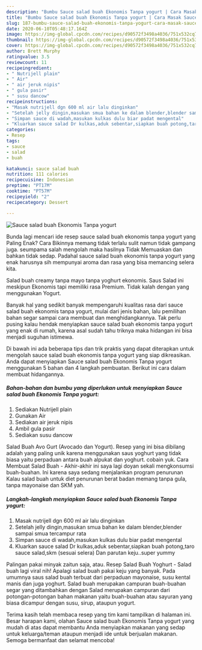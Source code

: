 ```yaml
---
description: "Bumbu Sauce salad buah Ekonomis Tanpa yogurt | Cara Masak Sauce salad buah Ekonomis Tanpa yogurt Yang Bisa Manjain Lidah"
title: "Bumbu Sauce salad buah Ekonomis Tanpa yogurt | Cara Masak Sauce salad buah Ekonomis Tanpa yogurt Yang Bisa Manjain Lidah"
slug: 187-bumbu-sauce-salad-buah-ekonomis-tanpa-yogurt-cara-masak-sauce-salad-buah-ekonomis-tanpa-yogurt-yang-bisa-manjain-lidah
date: 2020-06-10T05:48:17.164Z
image: https://img-global.cpcdn.com/recipes/d90572f3498a4036/751x532cq70/sauce-salad-buah-ekonomis-tanpa-yogurt-foto-resep-utama.jpg
thumbnail: https://img-global.cpcdn.com/recipes/d90572f3498a4036/751x532cq70/sauce-salad-buah-ekonomis-tanpa-yogurt-foto-resep-utama.jpg
cover: https://img-global.cpcdn.com/recipes/d90572f3498a4036/751x532cq70/sauce-salad-buah-ekonomis-tanpa-yogurt-foto-resep-utama.jpg
author: Brett Murphy
ratingvalue: 3.5
reviewcount: 11
recipeingredient:
- " Nutrijell plain"
- " Air"
- " air jeruk nipis"
- " gula pasir"
- " susu dancow"
recipeinstructions:
- "Masak nutrijell dgn 600 ml air lalu dinginkan"
- "Setelah jelly dingin,masukan smua bahan ke dalam blender,blender sampai smua tercampur rata"
- "Simpan sauce di wadah,masukan kulkas dulu biar padat mengental"
- "Kluarkan sauce salad Dr kulkas,aduk sebentar,siapkan buah potong,taro sauce salad,skm (sesuai selera) Dan parutan keju..super yummy"
categories:
- Resep
tags:
- sauce
- salad
- buah

katakunci: sauce salad buah 
nutrition: 111 calories
recipecuisine: Indonesian
preptime: "PT17M"
cooktime: "PT57M"
recipeyield: "2"
recipecategory: Dessert

---
```



![Sauce salad buah Ekonomis Tanpa yogurt](https://img-global.cpcdn.com/recipes/d90572f3498a4036/751x532cq70/sauce-salad-buah-ekonomis-tanpa-yogurt-foto-resep-utama.jpg)

Bunda lagi mencari ide resep sauce salad buah ekonomis tanpa yogurt yang Paling Enak? Cara Bikinnya memang tidak terlalu sulit namun tidak gampang juga. seumpama salah mengolah maka hasilnya Tidak Memuaskan dan bahkan tidak sedap. Padahal sauce salad buah ekonomis tanpa yogurt yang enak harusnya sih mempunyai aroma dan rasa yang bisa memancing selera kita.

Salad buah creamy tanpa mayo tanpa yoghurt ekonomis. Saus Salad ini meskipun Ekonomis tapi memiliki rasa Premium. Tidak kalah dengan yang menggunakan Yogurt.

Banyak hal yang sedikit banyak mempengaruhi kualitas rasa dari sauce salad buah ekonomis tanpa yogurt, mulai dari jenis bahan, lalu pemilihan bahan segar sampai cara membuat dan menghidangkannya. Tak perlu pusing kalau hendak menyiapkan sauce salad buah ekonomis tanpa yogurt yang enak di rumah, karena asal sudah tahu triknya maka hidangan ini bisa menjadi suguhan istimewa.


Di bawah ini ada beberapa tips dan trik praktis yang dapat diterapkan untuk mengolah sauce salad buah ekonomis tanpa yogurt yang siap dikreasikan. Anda dapat menyiapkan Sauce salad buah Ekonomis Tanpa yogurt menggunakan 5 bahan dan 4 langkah pembuatan. Berikut ini cara dalam membuat hidangannya.

<!--inarticleads1-->

##### Bahan-bahan dan bumbu yang diperlukan untuk menyiapkan Sauce salad buah Ekonomis Tanpa yogurt:

1. Sediakan  Nutrijell plain
1. Gunakan  Air
1. Sediakan  air jeruk nipis
1. Ambil  gula pasir
1. Sediakan  susu dancow


Salad Buah Avo Gurt (Avocado dan Yogurt). Resep yang ini bisa dibilang adalah yang paling unik karena menggunakan saus yoghurt yang tidak biasa yaitu perpaduan antara buah alpukat dan yoghurt. cobain yuk. Cara Membuat Salad Buah - Akhir-akhir ini saya lagi doyan sekali mengkonsumsi buah-buahan. Ini karena saya sedang menjalankan program penurunan Kalau salad buah untuk diet penurunan berat badan memang tanpa gula, tanpa mayonaise dan SKM yah. 

<!--inarticleads2-->

##### Langkah-langkah menyiapkan Sauce salad buah Ekonomis Tanpa yogurt:

1. Masak nutrijell dgn 600 ml air lalu dinginkan
1. Setelah jelly dingin,masukan smua bahan ke dalam blender,blender sampai smua tercampur rata
1. Simpan sauce di wadah,masukan kulkas dulu biar padat mengental
1. Kluarkan sauce salad Dr kulkas,aduk sebentar,siapkan buah potong,taro sauce salad,skm (sesuai selera) Dan parutan keju..super yummy


Palingan pakai minyak zaitun saja, atau. Resep Salad Buah Yoghurt - Salad buah lagi viral nih! Apalagi salad buah pakai keju yang banyak. Pada umumnya saus salad buah terbuat dari perpaduan mayonaise, susu kental manis dan juga yoghurt. Salad buah merupakan campuran buah-buahan segar yang ditambahkan dengan Salad merupakan campuran dari potongan-potongan bahan makanan yaitu buah-buahan atau sayuran yang biasa dicampur dengan susu, sirup, ataupun yogurt. 

Terima kasih telah membaca resep yang tim kami tampilkan di halaman ini. Besar harapan kami, olahan Sauce salad buah Ekonomis Tanpa yogurt yang mudah di atas dapat membantu Anda menyiapkan makanan yang sedap untuk keluarga/teman ataupun menjadi ide untuk berjualan makanan. Semoga bermanfaat dan selamat mencoba!

